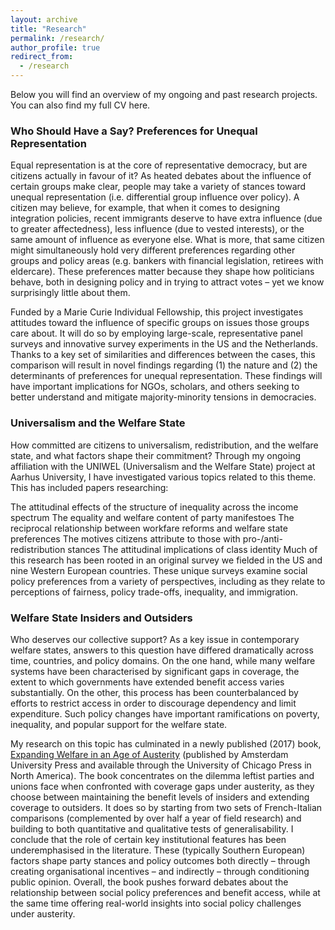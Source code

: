 ```yaml
---
layout: archive
title: "Research"
permalink: /research/
author_profile: true
redirect_from:
  - /research
---
```


Below you will find an overview of my ongoing and past research projects. You can also find my full CV here.

### Who Should Have a Say? Preferences for Unequal Representation

Equal representation is at the core of representative democracy, but are citizens actually in favour of it? As heated debates about the influence of certain groups make clear, people may take a variety of stances toward unequal representation (i.e. differential group influence over policy). A citizen may believe, for example, that when it comes to designing integration policies, recent immigrants deserve to have extra influence (due to greater affectedness), less influence (due to vested interests), or the same amount of influence as everyone else. What is more, that same citizen might simultaneously hold very different preferences regarding other groups and policy areas (e.g. bankers with financial legislation, retirees with eldercare). These preferences matter because they shape how politicians behave, both in designing policy and in trying to attract votes – yet we know surprisingly little about them.

Funded by a Marie Curie Individual Fellowship, this project investigates attitudes toward the influence of specific groups on issues those groups care about. It will do so by employing large-scale, representative panel surveys and innovative survey experiments in the US and the Netherlands. Thanks to a key set of similarities and differences between the cases, this comparison will result in novel findings regarding (1) the nature and (2) the determinants of preferences for unequal representation. These findings will have important implications for NGOs, scholars, and others seeking to better understand and mitigate majority-minority tensions in democracies.

### Universalism and the Welfare State

How committed are citizens to universalism, redistribution, and the welfare state, and what factors shape their commitment? Through my ongoing affiliation with the UNIWEL (Universalism and the Welfare State) project at Aarhus University, I have investigated various topics related to this theme. This has included papers researching:

The attitudinal effects of the structure of inequality across the income spectrum
The equality and welfare content of party manifestoes
The reciprocal relationship between workfare reforms and welfare state preferences
The motives citizens attribute to those with pro-/anti-redistribution stances
The attitudinal implications of class identity
Much of this research has been rooted in an original survey we fielded in the US and nine Western European countries. These unique surveys examine social policy preferences from a variety of perspectives, including as they relate to perceptions of fairness, policy trade-offs, inequality, and immigration.

### Welfare State Insiders and Outsiders

Who deserves our collective support? As a key issue in contemporary welfare states, answers to this question have differed dramatically across time, countries, and policy domains. On the one hand, while many welfare systems have been characterised by significant gaps in coverage, the extent to which governments have extended benefit access varies substantially. On the other, this process has been counterbalanced by efforts to restrict access in order to discourage dependency and limit expenditure. Such policy changes have important ramifications on poverty, inequality, and popular support for the welfare state.

My research on this topic has culminated in a newly published (2017) book, [Expanding Welfare in an Age of Austerity](http://www.press.uchicago.edu/ucp/books/book/distributed/E/bo26267228.html) (published by Amsterdam University Press and available through the University of Chicago Press in North America). The book concentrates on the dilemma leftist parties and unions face when confronted with coverage gaps under austerity, as they choose between maintaining the benefit levels of insiders and extending coverage to outsiders. It does so by starting from two sets of French-Italian comparisons (complemented by over half a year of field research) and building to both quantitative and qualitative tests of generalisability. I conclude that the role of certain key institutional features has been underemphasised in the literature. These (typically Southern European) factors shape party stances and policy outcomes both directly – through creating organisational incentives – and indirectly – through conditioning public opinion. Overall, the book pushes forward debates about the relationship between social policy preferences and benefit access, while at the same time offering real-world insights into social policy challenges under austerity.